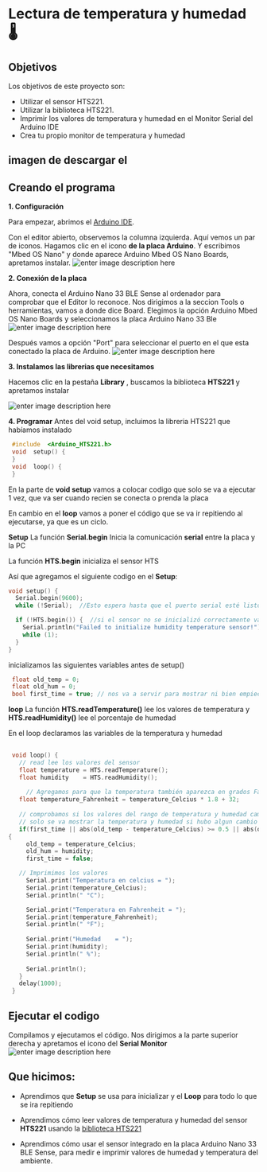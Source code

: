 # Lectura de temperatura y humedad 🌡️



## Objetivos
Los objetivos de este proyecto son:

-   Utilizar el sensor HTS221.
-   Utilizar la biblioteca HTS221.
-   Imprimir los valores de temperatura y humedad en el Monitor Serial del Arduino IDE
-   Crea tu propio monitor de temperatura y humedad

## imagen de descargar el 

## Creando el programa

**1. Configuración**

Para empezar, abrimos el [Arduino IDE](https://www.arduino.cc/en/software/).

Con el editor abierto, observemos la columna izquierda. Aquí vemos un par de iconos. Hagamos clic en el icono **de la placa Arduino**. Y escribimos "Mbed OS Nano" y donde aparece Arduino Mbed OS Nano Boards, apretamos instalar. 
![enter image description here](https://github.com/agustinwec/Proyecto-arduino/blob/main/Roadmaps%20/01%20Sensores/Images/Captura%20de%20pantalla0.png?raw=true)

**2. Conexión de la placa**

Ahora, conecta el Arduino Nano 33 BLE Sense al ordenador para comprobar que el Editor lo reconoce. Nos dirigimos a la seccion Tools o herramientas, vamos a donde dice Board. Elegimos la opción Arduino Mbed OS Nano Boards y seleccionamos la placa Arduino Nano 33 Ble
![enter image description here](https://github.com/agustinwec/Proyecto-arduino/blob/main/Roadmaps%20/01%20Sensores/Images/Captura%20de%20pantalla2.png?raw=true)


Después vamos a opción "Port" para seleccionar el puerto en el que esta conectado la placa de Arduino.
![enter image description here](https://github.com/agustinwec/Proyecto-arduino/blob/main/Roadmaps%20/01%20Sensores/Images/Captura%20de%20pantalla4.png?raw=true)

**3. Instalamos las librerias que necesitamos**

Hacemos clic en la pestaña **Library** , buscamos la biblioteca **HTS221** y apretamos instalar 

![enter image description here](https://github.com/agustinwec/Proyecto-arduino/blob/main/Roadmaps%20/01%20Sensores/Images/Captura%20de%20pantalla1.png?raw=true)

**4. Programar**
Antes del void setup, incluimos la libreria HTS221 que habíamos instalado

   ```cpp
    #include  <Arduino_HTS221.h>
    void  setup() {
    }
    void  loop() {
    }
   ```

En la parte de **void setup** vamos a colocar codigo que solo se va a ejecutar 1 vez, que va ser cuando recien se conecta o prenda la placa

En cambio en el **loop** vamos a poner el código que se va ir repitiendo al ejecutarse, ya que es un ciclo. 


**Setup**
La función **Serial.begin**  Inicia la comunicación **serial** entre la placa y la PC

La función **HTS.begin** inicializa el sensor HTS

Así que agregamos el siguiente codigo en el **Setup**:
```cpp
void setup() {
  Serial.begin(9600);
  while (!Serial);  //Esto espera hasta que el puerto serial esté listo

  if (!HTS.begin()) {  //si el sensor no se inicializó correctamente va enviar un mensaje del fallo
    Serial.println("Failed to initialize humidity temperature sensor!");
    while (1); 
  }
}
```


inicializamos  las siguientes variables antes de setup()

   ```cpp
    float old_temp = 0;
    float old_hum = 0;
    bool first_time = true; // nos va a servir para mostrar ni bien empiece el programa  

```
**loop**
La función **HTS.readTemperature()** lee los valores de temperatura
y  **HTS.readHumidity()** lee  el porcentaje de humedad


En el loop declaramos las variables de la temperatura y humedad

   ```cpp
      
    void loop() {
	  // read lee los valores del sensor
	  float temperature = HTS.readTemperature();
	  float humidity    = HTS.readHumidity();
		
		// Agregamos para que la temperatura también aparezca en grados Fahrenheit
	  float temperature_Fahrenheit = temperature_Celcius * 1.8 + 32;
	  
	  // comprobamos si los valores del rango de temperatura y humedad cambiaron
	  // solo se va mostrar la temperatura y humedad si hubo algun cambio o si es la primera vez que se inicia
      if(first_time || abs(old_temp - temperature_Celcius) >= 0.5 || abs(old_hum - humidity) >= 1)
  { 
	    old_temp = temperature_Celcius;
	    old_hum = humidity;
	    first_time = false; 

	  // Imprimimos los valores
	    Serial.print("Temperatura en celcius = ");
	    Serial.print(temperature_Celcius);
	    Serial.println(" °C");

	    Serial.print("Temperatura en Fahrenheit = ");
	    Serial.print(temperature_Fahrenheit);
	    Serial.println(" °F");
	  
	    Serial.print("Humedad    = ");
	    Serial.print(humidity);
	    Serial.println(" %");
	  
	    Serial.println();
	  }
	  delay(1000); 
	}
   ```
	


## Ejecutar el codigo
Compilamos y ejecutamos el código. Nos dirigimos a la parte superior derecha y apretamos el icono del **Serial Monitor**
![enter image description here](https://github.com/agustinwec/Proyecto-arduino/blob/main/Roadmaps%20/01%20Sensores/Images/Captura%20de%20pantalla5.png?raw=true)


## Que hicimos:

 - Aprendimos que **Setup** se usa para inicializar y el **Loop** para todo lo que se ira repitiendo
 
 - Aprendimos cómo leer valores de temperatura y humedad del sensor **HTS221** usando la [biblioteca HTS221](https://github.com/arduino-libraries/Arduino_HTS221)
 - Aprendimos cómo usar el sensor integrado en la placa Arduino Nano 33 BLE Sense, para medir e imprimir valores de humedad y temperatura del ambiente.

